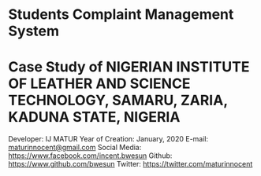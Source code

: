 # Students Complaint Management System
# Case Study of NIGERIAN INSTITUTE OF LEATHER AND SCIENCE TECHNOLOGY, SAMARU, ZARIA, KADUNA STATE, NIGERIA
 
Developer: IJ MATUR
Year of Creation: January, 2020
E-mail: maturinnocent@gmail.com
Social Media: https://www.facebook.com/incent.bwesun
Github: https://www.github.com/bwesun
Twitter: https://twitter.com/maturinnocent
